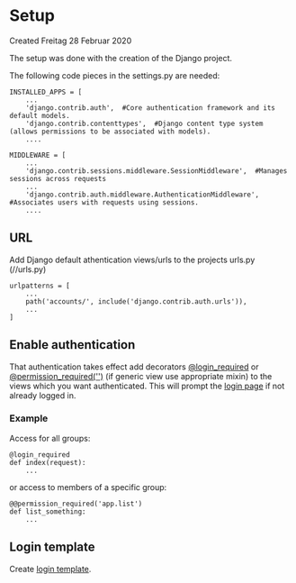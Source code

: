 # Setup
Created Freitag 28 Februar 2020

The setup was done with the creation of the Django project.

The following code pieces in the settings.py are needed:
```python3
INSTALLED_APPS = [
    ...
    'django.contrib.auth',  #Core authentication framework and its default models.
    'django.contrib.contenttypes',  #Django content type system (allows permissions to be associated with models).
    ....

MIDDLEWARE = [
    ...
    'django.contrib.sessions.middleware.SessionMiddleware',  #Manages sessions across requests
    ...
    'django.contrib.auth.middleware.AuthenticationMiddleware',  #Associates users with requests using sessions.
    ....
```


URL
---
Add Django default athentication views/urls to the projects urls.py (<project repository>/<project>/urls.py)
```python3
urlpatterns = [
    ...
    path('accounts/', include('django.contrib.auth.urls')),
    ...
]

```


Enable authentication
---------------------
That authentication takes effect add decorators [@login_required](https://docs.djangoproject.com/en/3.0/topics/auth/default/#django.contrib.auth.decorators.login_required) or [@permission_required('<permission>')](https://docs.djangoproject.com/en/3.0/topics/auth/default/#the-permission-required-decorator) (if generic view use appropriate mixin)  to the views which you want authenticated. This will prompt the [login page](./Login.md) if not already logged in.

### Example
Access for all groups:
```python3
@login_required
def index(request):
	...
```

or access to members of a specific group:
```python3
@@permission_required('app.list')
def list_something:
	...
```


Login template
--------------
Create [login template](./Login.md).

